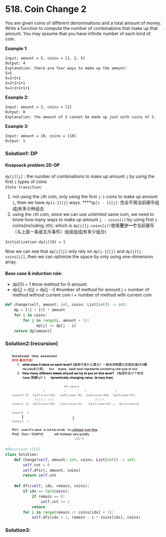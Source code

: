 # 518. Coin Change 2

You are given coins of different denominations and a total amount of money. Write a function to compute the number of combinations that make up that amount. You may assume that you have infinite number of each kind of coin.

**Example 1:**

```text
Input: amount = 5, coins = [1, 2, 5]
Output: 4
Explanation: there are four ways to make up the amount:
5=5
5=2+2+1
5=2+1+1+1
5=1+1+1+1+1
```

**Example 2:**

```text
Input: amount = 3, coins = [2]
Output: 0
Explanation: the amount of 3 cannot be made up just with coins of 2.
```

**Example 3:**

```text
Input: amount = 10, coins = [10] 
Output: 1
```

### Solution1: DP

#### **Knapsack problem 2D-DP**

`dp[i][j]` : the number of combinations to make up amount `j` by using the first `i` types of coins  
`State transition`:

1. not using the `i`th coin, only using the first `i-1` coins to make up amount `j`, then we have `dp[i-1][j]` ways. ****`dp[i - 1][j]`: 完全不用当前硬币组成j有多少种组合
2. using the `i`th coin, since we can use unlimited same coin, we need to know how many ways to make up amount `j - coins[i]` by using first `i` coins\(including `i`th\), which is `dp[i][j-coins[i](`使用**至少一个**当前硬币（与上面一条是互斥事件）组成组成j有多少组合\)

`Initialization`: `dp[i][0] = 1`

Now we can see that `dp[i][j]` only rely on `dp[i-1][j]` and `dp[i][j-coins[i]]`, then we can optimize the space by only using one-dimension array.

#### Base case & induction rule: 

* dp\[0\] = 1  \#one method for 0 amount
* dp\[j\] = d\[j\] +  dp\[j - i\]    \#number of method for amount j  = number of method without current coin i + number of method with current coin

```python
def change(self, amount: int, coins: List[int]) -> int:        
    dp = [1] + [0] * amount 
    for i in coins:
        for j in range(i, amount + 1):
              dp[j] += dp[j - i]
    return dp[amount]
```

### Solution2:\(recursion\)

![](../../.gitbook/assets/image%20%285%29.png)

```python
#Recursion (TLE)
class Solution:
    def change(self, amount: int, coins: List[int]) -> int:
        self.cnt = 0
        self.dfs(0, amount, coins)
        return self.cnt
    
    def dfs(self, idx, remain, coins):
        if idx == len(coins):
            if remain == 0:
                self.cnt += 1
            return
        for i in range(remain // coins[idx] + 1):
            self.dfs(idx + 1, remain - i * coins[idx], coins)
```

### Solution3: 

